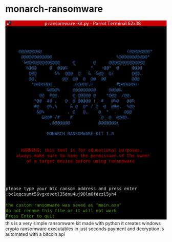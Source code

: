 # monarch-ransomware
![alt text](https://raw.githubusercontent.com/9-s3c/monarch-ransomware/main/monarch-ransomware.png)
this is a very simple ransomware kit made with python
it creates windows crypto ransomware executables in just seconds
payment and decryption is automated with a bitcoin api


